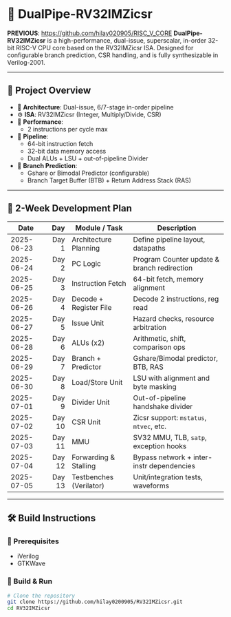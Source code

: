 # 🚀 DualPipe-RV32IMZicsr
**PREVIOUS**: https://github.com/hilay020905/RISC_V_CORE
**DualPipe-RV32IMZicsr** is a high-performance, dual-issue, superscalar, in-order 32-bit RISC-V CPU core based on the RV32IMZicsr ISA. Designed for configurable branch prediction, CSR handling, and is fully synthesizable in Verilog-2001.

---

## 🧠 Project Overview

- 🧮 **Architecture**: Dual-issue, 6/7-stage in-order pipeline
- ⚙️ **ISA**: RV32IMZicsr (Integer, Multiply/Divide, CSR)
- 🚀 **Performance**:
  - 2 instructions per cycle max
- 🔁 **Pipeline**:
  - 64-bit instruction fetch
  - 32-bit data memory access
  - Dual ALUs + LSU + out-of-pipeline Divider
- 🧠 **Branch Prediction**:
  - Gshare or Bimodal Predictor (configurable)
  - Branch Target Buffer (BTB) + Return Address Stack (RAS)


---

## 📅 2-Week Development Plan

| **Date**   | **Day** | **Module / Task**       | **Description**                             |
| ---------- | ------: | ----------------------- | ------------------------------------------- |
| 2025-06-23 |   Day 1 | Architecture Planning   | Define pipeline layout, datapaths           |
| 2025-06-24 |   Day 2 | PC Logic                | Program Counter update & branch redirection |
| 2025-06-25 |   Day 3 | Instruction Fetch       | 64-bit fetch, memory alignment              |
| 2025-06-26 |   Day 4 | Decode + Register File  | Decode 2 instructions, reg read             |
| 2025-06-27 |   Day 5 | Issue Unit              | Hazard checks, resource arbitration         |
| 2025-06-28 |   Day 6 | ALUs (x2)               | Arithmetic, shift, comparison ops           |
| 2025-06-29 |   Day 7 | Branch + Predictor      | Gshare/Bimodal predictor, BTB, RAS          |
| 2025-06-30 |   Day 8 | Load/Store Unit         | LSU with alignment and byte masking         |
| 2025-07-01 |   Day 9 | Divider Unit            | Out-of-pipeline handshake divider           |
| 2025-07-02 |  Day 10 | CSR Unit                | Zicsr support: `mstatus`, `mtvec`, etc.     |
| 2025-07-03 |  Day 11 | MMU                     | SV32 MMU, TLB, `satp`, exception hooks      |
| 2025-07-04 |  Day 12 | Forwarding & Stalling   | Bypass network + inter-instr dependencies   |
| 2025-07-05 |  Day 13 | Testbenches (Verilator) | Unit/integration tests, waveforms           |


---

## 🛠️ Build Instructions

### 🔧 Prerequisites
- iVerilog
- GTKWave


### 🔨 Build & Run

```bash
# Clone the repository
git clone https://github.com/hilay0200905/RV32IMZicsr.git
cd RV32IMZicsr
